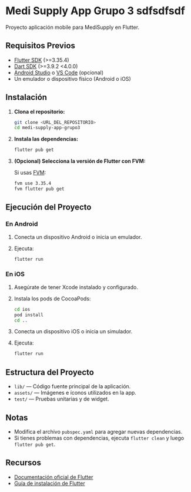 # Medi Supply App Grupo 3 sdfsdfsdf

Proyecto aplicación mobile para MediSupply en Flutter.

## Requisitos Previos

- [Flutter SDK](https://docs.flutter.dev/get-started/install) (>=3.35.4)
- [Dart SDK](https://dart.dev/get-dart) (>=3.9.2 <4.0.0)
- [Android Studio](https://developer.android.com/studio) o [VS Code](https://code.visualstudio.com/) (opcional)
- Un emulador o dispositivo físico (Android o iOS)

## Instalación

1. **Clona el repositorio:**

   ```bash
   git clone <URL_DEL_REPOSITORIO>
   cd medi-supply-app-grupo3
   ```

2. **Instala las dependencias:**

   ```bash
   flutter pub get
   ```

3. **(Opcional) Selecciona la versión de Flutter con FVM:**

   Si usas [FVM](https://fvm.app/):

   ```bash
   fvm use 3.35.4
   fvm flutter pub get
   ```

## Ejecución del Proyecto

### En Android

1. Conecta un dispositivo Android o inicia un emulador.
2. Ejecuta:

   ```bash
   flutter run
   ```

### En iOS

1. Asegúrate de tener Xcode instalado y configurado.
2. Instala los pods de CocoaPods:

   ```bash
   cd ios
   pod install
   cd ..
   ```

3. Conecta un dispositivo iOS o inicia un simulador.
4. Ejecuta:

   ```bash
   flutter run
   ```

## Estructura del Proyecto

- `lib/` — Código fuente principal de la aplicación.
- `assets/` — Imágenes e íconos utilizados en la app.
- `test/` — Pruebas unitarias y de widget.

## Notas

- Modifica el archivo `pubspec.yaml` para agregar nuevas dependencias.
- Si tienes problemas con dependencias, ejecuta `flutter clean` y luego `flutter pub get`.

## Recursos

- [Documentación oficial de Flutter](https://docs.flutter.dev/)
- [Guía de instalación de Flutter](https://docs.flutter.dev/get-started/install)

